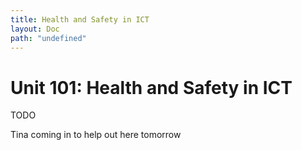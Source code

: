 ```yaml
---
title: Health and Safety in ICT
layout: Doc
path: "undefined"
---
```


# Unit 101: Health and Safety in ICT

TODO

Tina coming in to help out here tomorrow
